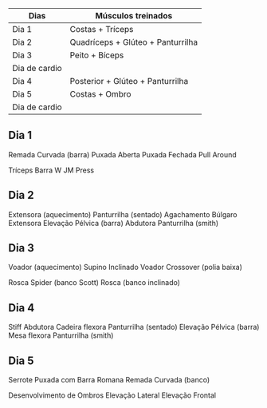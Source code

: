 
| Dias          | Músculos treinados                |
| ------------- | --------------------------------- |
| Dia 1         | Costas + Tríceps                  |
| Dia 2         | Quadríceps + Glúteo + Panturrilha |
| Dia 3         | Peito + Bíceps                    |
| Dia de cardio |                                   |
| Dia 4         | Posterior + Glúteo + Panturrilha  |
| Dia 5         | Costas + Ombro                    |
| Dia de cardio |                                   |
## Dia 1

Remada Curvada (barra)
Puxada Aberta 
Puxada Fechada
Pull Around

Tríceps Barra W
JM Press

## Dia 2

Extensora (aquecimento)
Panturrilha (sentado)
Agachamento
Búlgaro
Extensora
Elevação Pélvica (barra)
Abdutora
Panturrilha (smith)
## Dia 3

Voador (aquecimento)
Supino Inclinado
Voador
Crossover (polia baixa)

Rosca Spider (banco Scott)
Rosca (banco inclinado)

## Dia 4

Stiff 
Abdutora
Cadeira flexora
Panturrilha (sentado)
Elevação Pélvica (barra)
Mesa flexora
Panturrilha (smith)
## Dia 5

Serrote
Puxada com Barra Romana
Remada Curvada (banco)

Desenvolvimento de Ombros
Elevação Lateral
Elevação Frontal
